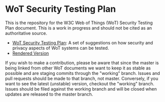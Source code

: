 # WoT Security Testing Plan
This is the repository for the
W3C Web of Things (WoT) Security Testing Plan document.
This is a work in progress and should not be cited as an
authoritative source.

* [WoT Security Testing Plan](index.html): A set of suggestions on 
how security and privacy aspects of WoT systems can be tested.
* [Rendered Version](https://cdn.staticaly.com/gh/w3c/wot-security-testing-plan/master/index.html)

If you wish to make a contribution,
please be aware that since the master is being linked from other WoT documents
we want to keep it as stable as possible and are staging commits through
the "working" branch.
Issues and pull requests should be made to that branch, not master.
Conversely, if you want to see the latest (unstable) version,
checkout the "working" branch.
Issues should be filed against the working branch and will be closed when
updates are released to the master branch.
